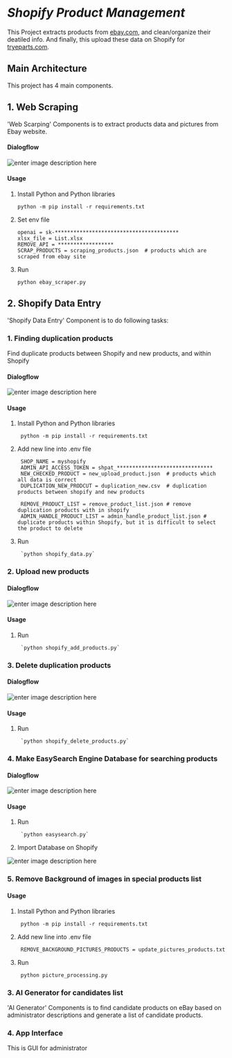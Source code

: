 # ***Shopify Product Management*** 

This Project extracts products from [ebay.com](https://www.ebay.com/), and clean/organize their deatiled info. And finally, this upload these data on Shopify for [tryeparts.com](https://tryeparts.com/).

## Main Architecture

This project has 4 main components.

## 1. Web Scraping

'Web Scarping' Components is to extract products data and pictures from Ebay website.

#### Dialogflow
![enter image description here](./diagram/ebay_scraper.jpg)

#### Usage
1)  Install Python and Python libraries

        python -m pip install -r requirements.txt

2)  Set env file

        openai = sk-****************************************
        xlsx_file = List.xlsx
        REMOVE_API = ******************
        SCRAP_PRODUCTS = scraping_products.json  # products which are scraped from ebay site

3)  Run

        python ebay_scraper.py


## 2. Shopify Data Entry

'Shopify Data Entry' Component is to do following tasks:
### 1. Finding duplication products       
Find duplicate products between Shopify and new products, and within Shopify

#### Dialogflow
![enter image description here](./diagram/finding_duplication.jpg)

#### Usage
1) Install Python and Python libraries

        python -m pip install -r requirements.txt

2) Add new line into .env file

        SHOP_NAME = myshopify
        ADMIN_API_ACCESS_TOKEN = shpat_*******************************
        NEW_CHECKED_PRODUCT = new_upload_product.json  # products which all data is correct
        DUPLICATION_NEW_PRODCUT = duplication_new.csv  # duplication products between shopify and new products        

        REMOVE_PRODUCT_LIST = remove_product_list.json # remove duplication products with in shopify
        ADMIN_HANDLE_PRODUCT_LIST = admin_handle_product_list.json # duplicate products within Shopify, but it is difficult to select the product to delete

3) Run

        `python shopify_data.py`

### 2. Upload new products

#### Dialogflow
![enter image description here](./diagram/upload_products.JPG)

#### Usage
1) Run

        `python shopify_add_products.py`

### 3. Delete duplication products

#### Dialogflow
![enter image description here](./diagram/remove_duplication_production.jpg)
#### Usage
1) Run

        `python shopify_delete_products.py`

### 4. Make EasySearch Engine Database for searching products

#### Dialogflow
![enter image description here](./diagram/easyserach.jpg)
#### Usage
1) Run

        `python easysearch.py`

2) Import Database on Shopify

![enter image description here](./diagram/easysearch.png)

### 5. Remove Background of images in special products list

#### Usage
1) Install Python and Python libraries

        python -m pip install -r requirements.txt

2) Add new line into .env file

        REMOVE_BACKGROUND_PICTURES_PRODUCTS = update_pictures_products.txt

3) Run

        python picture_processing.py

### 3. AI Generator for candidates list

'AI Generator' Components is to find candidate products on eBay based on administrator descriptions and generate a list of candidate products.

### 4. App Interface

This is GUI for administrator
